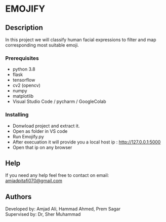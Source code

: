 # EMOJIFY

## Description

In this project we will classify human facial expressions to filter and map corresponding most suitable emoji.

### Prerequisites

* python 3.8
* flask
* tensorflow
* cv2 (opencv)
* numpy
* matplotlib
* Visual Studio Code / pycharm / GoogleColab

### Installing

* Donwload project and extract it.
* Open as folder in VS code
* Run Emojify.py
* After execuation it will provide you a local host ip : http://127.0.0.1:5000
* Open that ip on any browser


## Help
If you need any help feel free to contact on email: amjadpitafi070@gmail.com

## Authors
Developed by: Amjad Ali, Hammad Ahmed, Prem Sagar <br>
Supervised by: Dr, Sher Muhammad
